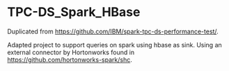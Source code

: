 # TPC-DS_Spark_HBase
Duplicated from https://github.com/IBM/spark-tpc-ds-performance-test/.

Adapted project to support queries on spark using hbase as sink. Using an external connector by Hortonworks found in https://github.com/hortonworks-spark/shc.
